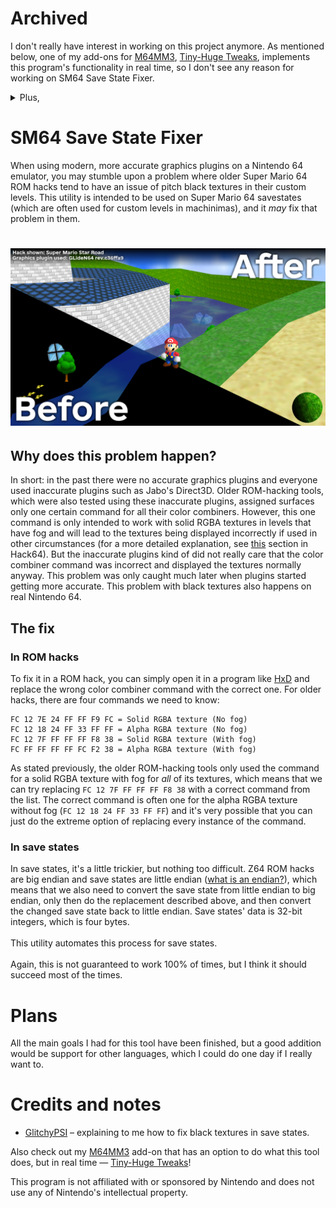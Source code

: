 # Archived
I don't really have interest in working on this project anymore. As mentioned below, one of my add-ons for [M64MM3](https://github.com/projectcomet64/M64MM), [Tiny-Huge Tweaks](https://github.com/vazhka-dolya/TinyHugeTweaks), implements this program's functionality in real time, so I don't see any reason for working on SM64 Save State Fixer.
<details>
  <summary>Plus,</summary>
  I really hate the fact that I put AI in the credits why did I do this that's cringe asf I wanna die💀
</details>

# SM64 Save State Fixer
When using modern, more accurate graphics plugins on a Nintendo 64 emulator, you may stumble upon a problem where older Super Mario 64 ROM hacks tend to have an issue of pitch black textures in their custom levels. This utility is intended to be used on Super Mario 64 savestates (which are often used for custom levels in machinimas), and it *may* fix that problem in them.
# <img src="https://github.com/vazhka-dolya/sm64_save_state_fixer/blob/main/GitHubResources/showcase_1_1.png"/>
## Why does this problem happen?
In short: in the past there were no accurate graphics plugins and everyone used inaccurate plugins such as Jabo's Direct3D. Older ROM-hacking tools, which were also tested using these inaccurate plugins, assigned surfaces only one certain command for all their color combiners. However, this one command is only intended to work with solid RGBA textures in levels that have fog and will lead to the textures being displayed incorrectly if used in other circumstances (for a more detailed explanation, see [this](https://hack64.net/wiki/doku.php?id=super_mario_64:console_compatibility#improper_use_of_fast3d_s_setcombine_0xfc_command) section in Hack64). But the inaccurate plugins kind of did not really care that the color combiner command was incorrect and displayed the textures normally anyway. This problem was only caught much later when plugins started getting more accurate. This problem with black textures also happens on real Nintendo 64.
## The fix
### In ROM hacks
To fix it in a ROM hack, you can simply open it in a program like [HxD](https://mh-nexus.de/en/hxd/) and replace the wrong color combiner command with the correct one. For older hacks, there are four commands we need to know:
```
FC 12 7E 24 FF FF F9 FC = Solid RGBA texture (No fog)
FC 12 18 24 FF 33 FF FF = Alpha RGBA texture (No fog)
FC 12 7F FF FF FF F8 38 = Solid RGBA texture (With fog)
FC FF FF FF FF FC F2 38 = Alpha RGBA texture (With fog)
```
As stated previously, the older ROM-hacking tools only used the command for a solid RGBA texture with fog for *all* of its textures, which means that we can try replacing `FC 12 7F FF FF FF F8 38` with a correct command from the list. The correct command is often one for the alpha RGBA texture without fog (`FC 12 18 24 FF 33 FF FF`) and it's very possible that you can just do the extreme option of replacing every instance of the command.
### In save states
In save states, it's a little trickier, but nothing too difficult. Z64 ROM hacks are big endian and save states are little endian ([what is an endian?](https://en.wikipedia.org/wiki/Endianness)), which means that we also need to convert the save state from little endian to big endian, only then do the replacement described above, and then convert the changed save state back to little endian. Save states' data is 32-bit integers, which is four bytes.\
\
This utility automates this process for save states.\
\
Again, this is not guaranteed to work 100% of times, but I think it should succeed most of the times.
# Plans
All the main goals I had for this tool have been finished, but a good addition would be support for other languages, which I could do one day if I really want to.
# Credits and notes
- [GlitchyPSI](https://github.com/GlitchyPSIX) – explaining to me how to fix black textures in save states.

Also check out my [M64MM3](https://github.com/projectcomet64/M64MM) add-on that has an option to do what this tool does, but in real time — [Tiny-Huge Tweaks](https://github.com/vazhka-dolya/TinyHugeTweaks)!

This program is not affiliated with or sponsored by Nintendo and does not use any of Nintendo's intellectual property.
